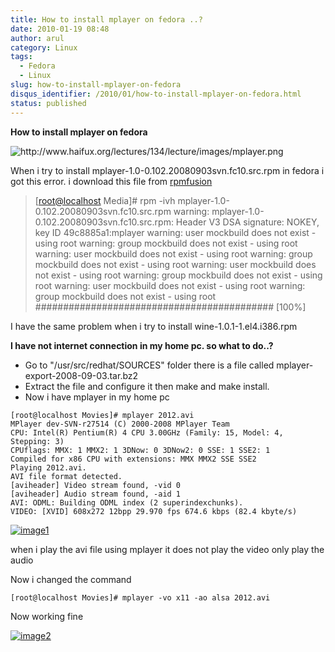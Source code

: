 ```yaml
---
title: How to install mplayer on fedora ..?
date: 2010-01-19 08:48
author: arul
category: Linux
tags:
  - Fedora
  - Linux
slug: how-to-install-mplayer-on-fedora
disqus_identifier: /2010/01/how-to-install-mplayer-on-fedora.html
status: published
---
```


**How to install mplayer on fedora**

![<http://www.haifux.org/lectures/134/lecture/images/mplayer.png>](http://www.haifux.org/lectures/134/lecture/images/mplayer.png)

When i try to install mplayer-1.0-0.102.20080903svn.fc10.src.rpm in
fedora i got this error. i download this file from
[rpmfusion](http://download1.rpmfusion.org/free/fedora/releases/10/Everything/source/SRPMS/repoview/index.html)

> \[<root@localhost> Media\]# rpm -ivh
> mplayer-1.0-0.102.20080903svn.fc10.src.rpm warning:
> mplayer-1.0-0.102.20080903svn.fc10.src.rpm: Header V3 DSA signature:
> NOKEY, key ID 49c8885a1:mplayer warning: user mockbuild does not
> exist - using root warning: group mockbuild does not exist - using
> root warning: user mockbuild does not exist - using root warning:
> group mockbuild does not exist - using root warning: user mockbuild
> does not exist - using root warning: group mockbuild does not exist -
> using root warning: user mockbuild does not exist - using root
> warning: group mockbuild does not exist - using root
> \########################################### \[100%\]

I have the same problem when i try to install wine-1.0.1-1.el4.i386.rpm

**I have not internet connection in my home pc. so what to do..?**

-   Go to \"/usr/src/redhat/SOURCES\" folder there is a file called
    mplayer-export-2008-09-03.tar.bz2
-   Extract the file and configure it then make and make install.
-   Now i have mplayer in my home pc

``` text
[root@localhost Movies]# mplayer 2012.avi
MPlayer dev-SVN-r27514 (C) 2000-2008 MPlayer Team
CPU: Intel(R) Pentium(R) 4 CPU 3.00GHz (Family: 15, Model: 4, Stepping: 3)
CPUflags: MMX: 1 MMX2: 1 3DNow: 0 3DNow2: 0 SSE: 1 SSE2: 1
Compiled for x86 CPU with extensions: MMX MMX2 SSE SSE2
Playing 2012.avi.
AVI file format detected.
[aviheader] Video stream found, -vid 0
[aviheader] Audio stream found, -aid 1
AVI: ODML: Building ODML index (2 superindexchunks).
VIDEO: [XVID] 608x272 12bpp 29.970 fps 674.6 kbps (82.4 kbyte/s)
```

[![image1](http://3.bp.blogspot.com/_X5tq9y9xv2s/S1W9z-cISFI/AAAAAAAAAHg/LW8cMmLo91E/s400/Screenshot-MPlayer.png)](http://3.bp.blogspot.com/_X5tq9y9xv2s/S1W9z-cISFI/AAAAAAAAAHg/LW8cMmLo91E/s1600-h/Screenshot-MPlayer.png)

when i play the avi file using mplayer it does not play the video only
play the audio

Now i changed the command

``` text
[root@localhost Movies]# mplayer -vo x11 -ao alsa 2012.avi
```

Now working fine

[![image2](http://4.bp.blogspot.com/_X5tq9y9xv2s/S1W90LG8hUI/AAAAAAAAAHo/M8yz1QPT8cs/s400/Screenshot-MPlayer-1.png)](http://4.bp.blogspot.com/_X5tq9y9xv2s/S1W90LG8hUI/AAAAAAAAAHo/M8yz1QPT8cs/s1600-h/Screenshot-MPlayer-1.png)
